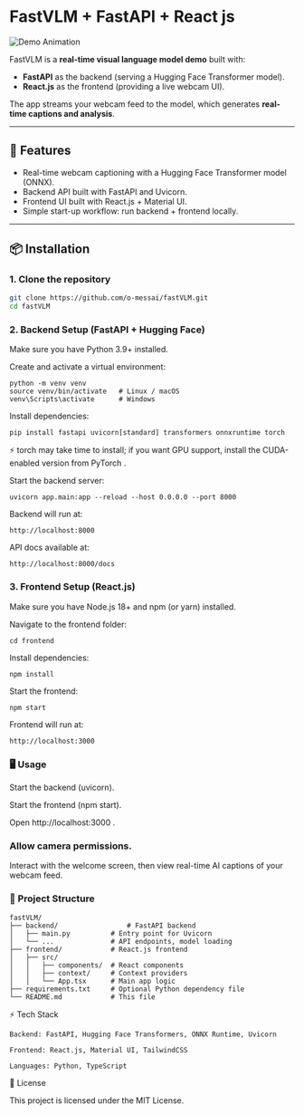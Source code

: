 # FastVLM + FastAPI + React js

![Demo Animation](./demo.gif)

FastVLM is a **real-time visual language model demo** built with:
- **FastAPI** as the backend (serving a Hugging Face Transformer model).
- **React.js** as the frontend (providing a live webcam UI).

The app streams your webcam feed to the model, which generates **real-time captions and analysis**.

---

## 🚀 Features
- Real-time webcam captioning with a Hugging Face Transformer model (ONNX).
- Backend API built with FastAPI and Uvicorn.
- Frontend UI built with React.js + Material UI.
- Simple start-up workflow: run backend + frontend locally.

---

## 📦 Installation

### 1. Clone the repository
```bash
git clone https://github.com/o-messai/fastVLM.git
cd fastVLM
```
### 2. Backend Setup (FastAPI + Hugging Face)

Make sure you have Python 3.9+ installed.

Create and activate a virtual environment:
```
python -m venv venv
source venv/bin/activate   # Linux / macOS
venv\Scripts\activate      # Windows
```

Install dependencies:
```
pip install fastapi uvicorn[standard] transformers onnxruntime torch
```

⚡ torch may take time to install; if you want GPU support, install the CUDA-enabled version from PyTorch
.

Start the backend server:
```
uvicorn app.main:app --reload --host 0.0.0.0 --port 8000
```

Backend will run at:
```
http://localhost:8000
```

API docs available at:
```
http://localhost:8000/docs
```
### 3. Frontend Setup (React.js)

Make sure you have Node.js 18+ and npm (or yarn) installed.

Navigate to the frontend folder:
```
cd frontend
```

Install dependencies:
```
npm install
```

Start the frontend:
```
npm start
```

Frontend will run at:
```
http://localhost:3000
```
### 🖥️ Usage

Start the backend (uvicorn).

Start the frontend (npm start).

Open http://localhost:3000
.

### Allow camera permissions.

Interact with the welcome screen, then view real-time AI captions of your webcam feed.

### 📂 Project Structure
```
fastVLM/
├── backend/                 # FastAPI backend
│   ├── main.py          # Entry point for Uvicorn
│   └── ...              # API endpoints, model loading
├── frontend/            # React.js frontend
│   ├── src/
│   │   ├── components/  # React components
│   │   ├── context/     # Context providers
│   │   └── App.tsx      # Main app logic
├── requirements.txt     # Optional Python dependency file
└── README.md            # This file
```
⚡ Tech Stack
```
Backend: FastAPI, Hugging Face Transformers, ONNX Runtime, Uvicorn

Frontend: React.js, Material UI, TailwindCSS

Languages: Python, TypeScript
```
📜 License

This project is licensed under the MIT License.